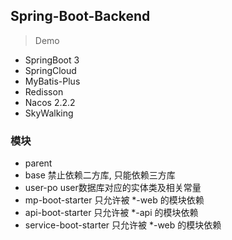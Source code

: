 ## Spring-Boot-Backend

> Demo

* SpringBoot 3
* SpringCloud
* MyBatis-Plus
* Redisson
* Nacos 2.2.2
* SkyWalking

### 模块

* parent
* base 禁止依赖二方库, 只能依赖三方库
* user-po user数据库对应的实体类及相关常量
* mp-boot-starter 只允许被 *-web 的模块依赖
* api-boot-starter 只允许被 *-api 的模块依赖
* service-boot-starter 只允许被 *-web 的模块依赖
